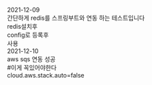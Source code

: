 2021-12-09  
간단하게 redis를 스프링부트와 연동 하는 테스트입니다  
redis설치후  
config로 등록후  
사용  
2021-12-10  
aws sqs 연동  성공  
#이게 꼭있어야한다   
cloud.aws.stack.auto=false  